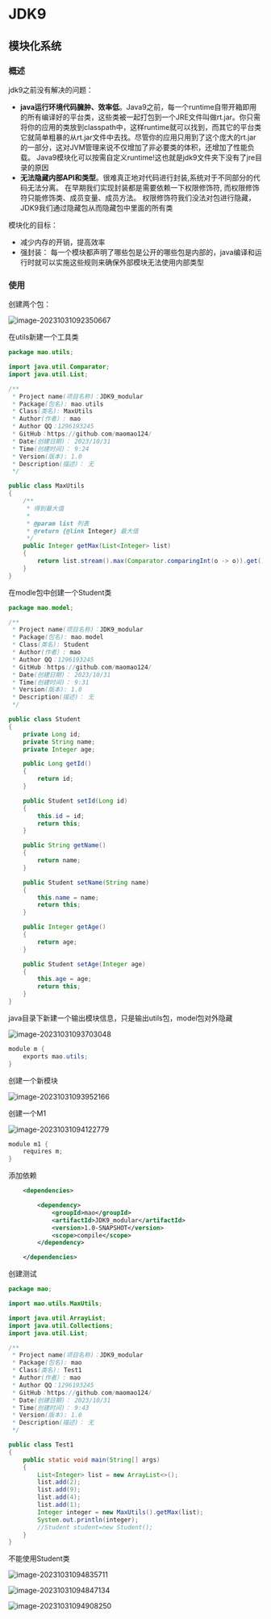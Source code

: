 

# JDK9

## 模块化系统

### 概述

jdk9之前没有解决的问题：

* **java运行环境代码臃肿、效率低**。Java9之前，每一个runtime自带开箱即用的所有编译好的平台类，这些类被一起打包到一个JRE文件叫做rt.jar。你只需将你的应用的类放到classpath中，这样runtime就可以找到，而其它的平台类它就简单粗暴的从rt.jar文件中去找。尽管你的应用只用到了这个庞大的rt.jar的一部分，这对JVM管理来说不仅增加了非必要类的体积，还增加了性能负载。 Java9模块化可以按需自定义runtime!这也就是jdk9文件夹下没有了jre目录的原因
* **无法隐藏内部API和类型**。很难真正地对代码进行封装,系统对于不同部分的代码无法分离。 在早期我们实现封装都是需要依赖一下权限修饰符, 而权限修饰符只能修饰类、成员变量、成员方法。 权限修饰符我们没法对包进行隐藏，JDK9我们通过隐藏包从而隐藏包中里面的所有类





模块化的目标：

* 减少内存的开销，提高效率
* 强封装： 每一个模块都声明了哪些包是公开的哪些包是内部的，java编译和运行时就可以实施这些规则来确保外部模块无法使用内部类型







### 使用

创建两个包：

![image-20231031092350667](img/readme/image-20231031092350667.png)



在utils新建一个工具类

```java
package mao.utils;

import java.util.Comparator;
import java.util.List;

/**
 * Project name(项目名称)：JDK9_modular
 * Package(包名): mao.utils
 * Class(类名): MaxUtils
 * Author(作者）: mao
 * Author QQ：1296193245
 * GitHub：https://github.com/maomao124/
 * Date(创建日期)： 2023/10/31
 * Time(创建时间)： 9:24
 * Version(版本): 1.0
 * Description(描述)： 无
 */

public class MaxUtils
{
    /**
     * 得到最大值
     *
     * @param list 列表
     * @return {@link Integer} 最大值
     */
    public Integer getMax(List<Integer> list)
    {
        return list.stream().max(Comparator.comparingInt(o -> o)).get();
    }
}
```





在modle包中创建一个Student类

```java
package mao.model;

/**
 * Project name(项目名称)：JDK9_modular
 * Package(包名): mao.model
 * Class(类名): Student
 * Author(作者）: mao
 * Author QQ：1296193245
 * GitHub：https://github.com/maomao124/
 * Date(创建日期)： 2023/10/31
 * Time(创建时间)： 9:31
 * Version(版本): 1.0
 * Description(描述)： 无
 */

public class Student
{
    private Long id;
    private String name;
    private Integer age;

    public Long getId()
    {
        return id;
    }

    public Student setId(Long id)
    {
        this.id = id;
        return this;
    }

    public String getName()
    {
        return name;
    }

    public Student setName(String name)
    {
        this.name = name;
        return this;
    }

    public Integer getAge()
    {
        return age;
    }

    public Student setAge(Integer age)
    {
        this.age = age;
        return this;
    }
}
```





java目录下新建一个输出模块信息，只是输出utils包，model包对外隐藏

![image-20231031093703048](img/readme/image-20231031093703048.png)







```java
module m {
    exports mao.utils;
}
```





创建一个新模块

![image-20231031093952166](img/readme/image-20231031093952166.png)



创建一个M1

![image-20231031094122779](img/readme/image-20231031094122779.png)



```java
module m1 {
    requires m;
}
```



添加依赖

```xml
    <dependencies>

        <dependency>
            <groupId>mao</groupId>
            <artifactId>JDK9_modular</artifactId>
            <version>1.0-SNAPSHOT</version>
            <scope>compile</scope>
        </dependency>

    </dependencies>
```





创建测试

```java
package mao;

import mao.utils.MaxUtils;

import java.util.ArrayList;
import java.util.Collections;
import java.util.List;

/**
 * Project name(项目名称)：JDK9_modular
 * Package(包名): mao
 * Class(类名): Test1
 * Author(作者）: mao
 * Author QQ：1296193245
 * GitHub：https://github.com/maomao124/
 * Date(创建日期)： 2023/10/31
 * Time(创建时间)： 9:43
 * Version(版本): 1.0
 * Description(描述)： 无
 */

public class Test1
{
    public static void main(String[] args)
    {
        List<Integer> list = new ArrayList<>();
        list.add(2);
        list.add(9);
        list.add(4);
        list.add(1);
        Integer integer = new MaxUtils().getMax(list);
        System.out.println(integer);
        //Student student=new Student();
    }
}
```



不能使用Student类

![image-20231031094835711](img/readme/image-20231031094835711.png)



![image-20231031094847134](img/readme/image-20231031094847134.png)



![image-20231031094908250](img/readme/image-20231031094908250.png)



